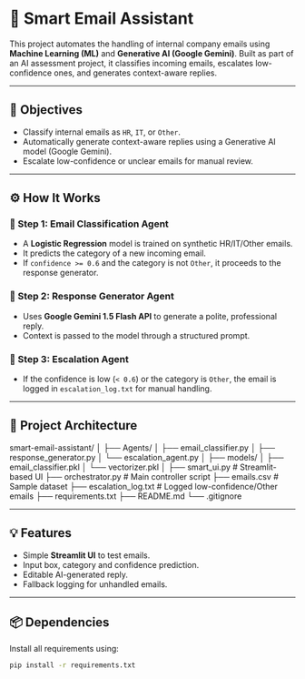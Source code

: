 # 📧 Smart Email Assistant

This project automates the handling of internal company emails using **Machine Learning (ML)** and **Generative AI (Google Gemini)**. Built as part of an AI assessment project, it classifies incoming emails, escalates low-confidence ones, and generates context-aware replies.

---

## 🎯 Objectives

- Classify internal emails as `HR`, `IT`, or `Other`.
- Automatically generate context-aware replies using a Generative AI model (Google Gemini).
- Escalate low-confidence or unclear emails for manual review.

---

## ⚙️ How It Works

### 🔹 Step 1: Email Classification Agent
- A **Logistic Regression** model is trained on synthetic HR/IT/Other emails.
- It predicts the category of a new incoming email.
- If `confidence >= 0.6` and the category is not `Other`, it proceeds to the response generator.

### 🔹 Step 2: Response Generator Agent
- Uses **Google Gemini 1.5 Flash API** to generate a polite, professional reply.
- Context is passed to the model through a structured prompt.

### 🔹 Step 3: Escalation Agent
- If the confidence is low (`< 0.6`) or the category is `Other`, the email is logged in `escalation_log.txt` for manual handling.

---

## 🧱 Project Architecture
smart-email-assistant/
│
├── Agents/
│ ├── email_classifier.py
│ ├── response_generator.py
│ └── escalation_agent.py
│
├── models/
│ ├── email_classifier.pkl
│ └── vectorizer.pkl
│
├── smart_ui.py # Streamlit-based UI
├── orchestrator.py # Main controller script
├── emails.csv # Sample dataset
├── escalation_log.txt # Logged low-confidence/Other emails
├── requirements.txt
├── README.md
└── .gitignore

---

## 💡 Features

- Simple **Streamlit UI** to test emails.
- Input box, category and confidence prediction.
- Editable AI-generated reply.
- Fallback logging for unhandled emails.

---

## 📦 Dependencies

Install all requirements using:

```bash
pip install -r requirements.txt
